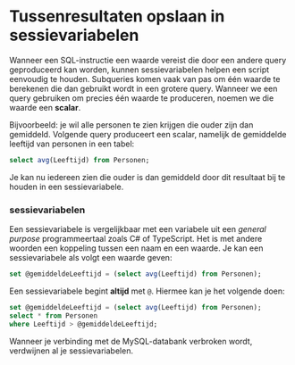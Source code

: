 # Tussenresultaten opslaan in sessievariabelen

Wanneer een SQL-instructie een waarde vereist die door een andere query geproduceerd kan worden, kunnen sessievariabelen helpen een script eenvoudig te houden. Subqueries komen vaak van pas om één waarde te berekenen die dan gebruikt wordt in een grotere query. Wanneer we een query gebruiken om precies één waarde te produceren, noemen we die waarde een **scalar**.

Bijvoorbeeld: je wil alle personen te zien krijgen die ouder zijn dan gemiddeld. Volgende query produceert een scalar, namelijk de gemiddelde leeftijd van personen in een tabel:

```sql
select avg(Leeftijd) from Personen;
```

Je kan nu iedereen zien die ouder is dan gemiddeld door dit resultaat bij te houden in een sessievariabele.

### sessievariabelen

Een sessievariabele is vergelijkbaar met een variabele uit een _general purpose_ programmeertaal zoals C# of TypeScript. Het is met andere woorden een koppeling tussen een naam en een waarde. Je kan een sessievariabele als volgt een waarde geven:

```sql
set @gemiddeldeLeeftijd = (select avg(Leeftijd) from Personen);
```

Een sessievariabele begint **altijd** met `@`. Hiermee kan je  het volgende doen:

```sql
set @gemiddeldeLeeftijd = (select avg(Leeftijd) from Personen);
select * from Personen
where Leeftijd > @gemiddeldeLeeftijd;
```

Wanneer je verbinding met de MySQL-databank verbroken wordt, verdwijnen al je sessievariabelen.
